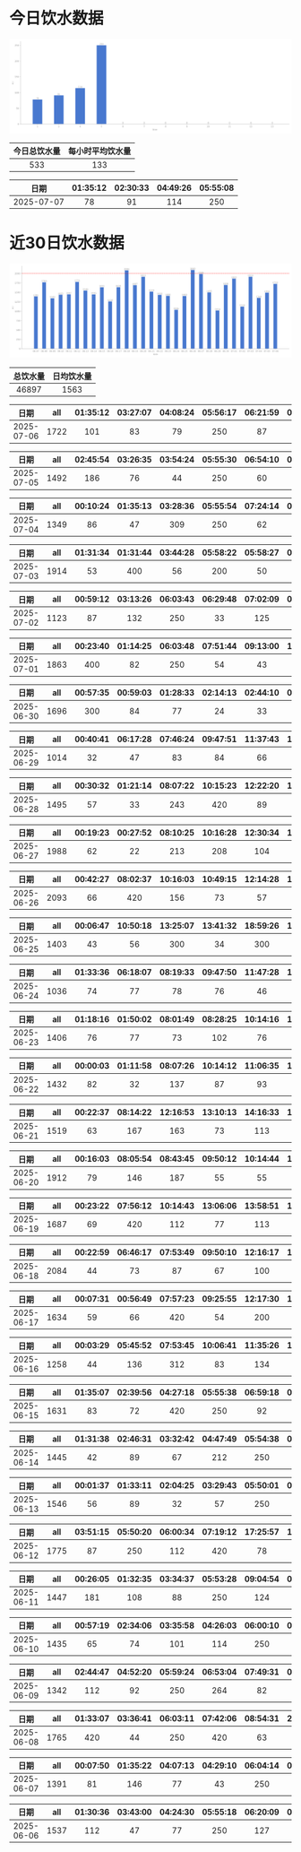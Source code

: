 # 今日饮水数据

<div align=center>
<img src="today.png" style="zoom: 100%;" />

| 今日总饮水量 | 每小时平均饮水量 |
| :----: | :----: |
| 533 | 133 |
</div>

| 日期 | 01:35:12 | 02:30:33 | 04:49:26 | 05:55:08 |
| :----: | :----: | :----: | :----: | :----: |
| 2025-07-07 | 78 | 91 | 114 | 250 |

# 近30日饮水数据

<div align=center>
<img src="30.png"style="zoom: 100%;" />

| 总饮水量 | 日均饮水量 |
| :----: | :----: |
| 46897 | 1563 |
</div>

| 日期 | all | 01:35:12 | 03:27:07 | 04:08:24 | 05:56:17 | 06:21:59 | 07:25:40 | 09:03:22 | 16:57:21 | 17:29:19 | 20:40:09 | 21:12:56 | 22:35:46 |
| :----: | :----: | :----: | :----: | :----: | :----: | :----: | :----: | :----: | :----: | :----: | :----: | :----: | :----: |
| 2025-07-06 | 1722 | 101 | 83 | 79 | 250 | 87 | 63 | 63 | 46 | 183 | 294 | 73 | 400 |

| 日期 | all | 02:45:54 | 03:26:35 | 03:54:24 | 05:55:30 | 06:54:10 | 07:46:53 | 09:31:28 | 19:17:50 | 20:23:22 | 22:11:29 | 23:56:48 |
| :----: | :----: | :----: | :----: | :----: | :----: | :----: | :----: | :----: | :----: | :----: | :----: | :----: |
| 2025-07-05 | 1492 | 186 | 76 | 44 | 250 | 60 | 182 | 112 | 300 | 127 | 74 | 81 |

| 日期 | all | 00:10:24 | 01:35:13 | 03:28:36 | 05:55:54 | 07:24:14 | 08:19:56 | 09:23:40 | 16:34:04 | 17:03:27 | 19:02:00 | 20:10:35 | 20:43:59 | 22:42:35 | 23:49:04 |
| :----: | :----: | :----: | :----: | :----: | :----: | :----: | :----: | :----: | :----: | :----: | :----: | :----: | :----: | :----: | :----: |
| 2025-07-04 | 1349 | 86 | 47 | 309 | 250 | 62 | 56 | 66 | 31 | 82 | 74 | 63 | 71 | 61 | 91 |

| 日期 | all | 01:31:34 | 01:31:44 | 03:44:28 | 05:58:22 | 05:58:27 | 06:49:28 | 07:34:09 | 07:52:11 | 08:51:47 | 15:07:44 | 18:17:04 | 19:39:26 | 20:30:15 | 20:40:47 | 20:53:26 | 22:32:46 | 22:39:56 |
| :----: | :----: | :----: | :----: | :----: | :----: | :----: | :----: | :----: | :----: | :----: | :----: | :----: | :----: | :----: | :----: | :----: | :----: | :----: |
| 2025-07-03 | 1914 | 53 | 400 | 56 | 200 | 50 | 122 | 113 | 68 | 81 | 42 | 250 | 89 | 94 | 36 | 56 | 113 | 91 |

| 日期 | all | 00:59:12 | 03:13:26 | 06:03:43 | 06:29:48 | 07:02:09 | 07:46:16 | 09:08:46 | 14:25:57 | 17:48:52 | 20:12:41 | 21:16:05 |
| :----: | :----: | :----: | :----: | :----: | :----: | :----: | :----: | :----: | :----: | :----: | :----: | :----: |
| 2025-07-02 | 1123 | 87 | 132 | 250 | 33 | 125 | 43 | 44 | 51 | 200 | 102 | 56 |

| 日期 | all | 00:23:40 | 01:14:25 | 06:03:48 | 07:51:44 | 09:13:00 | 16:01:22 | 17:49:56 | 18:59:54 | 20:09:37 | 20:32:34 | 21:31:40 | 22:38:02 | 22:45:18 |
| :----: | :----: | :----: | :----: | :----: | :----: | :----: | :----: | :----: | :----: | :----: | :----: | :----: | :----: | :----: |
| 2025-07-01 | 1863 | 400 | 82 | 250 | 54 | 43 | 67 | 300 | 67 | 88 | 144 | 167 | 33 | 168 |

| 日期 | all | 00:57:35 | 00:59:03 | 01:28:33 | 02:14:13 | 02:44:10 | 03:25:41 | 13:50:30 | 13:55:52 | 15:27:38 | 16:35:36 | 20:12:16 | 20:38:14 |
| :----: | :----: | :----: | :----: | :----: | :----: | :----: | :----: | :----: | :----: | :----: | :----: | :----: | :----: |
| 2025-06-30 | 1696 | 300 | 84 | 77 | 24 | 33 | 54 | 300 | 167 | 90 | 64 | 83 | 420 |

| 日期 | all | 00:40:41 | 06:17:28 | 07:46:24 | 09:47:51 | 11:37:43 | 12:19:04 | 12:46:25 | 16:43:52 | 18:33:33 | 19:24:59 | 21:02:05 | 21:25:43 | 22:24:20 |
| :----: | :----: | :----: | :----: | :----: | :----: | :----: | :----: | :----: | :----: | :----: | :----: | :----: | :----: | :----: |
| 2025-06-29 | 1014 | 32 | 47 | 83 | 84 | 66 | 47 | 24 | 300 | 33 | 56 | 88 | 72 | 82 |

| 日期 | all | 00:30:32 | 01:21:14 | 08:07:22 | 10:15:23 | 12:22:20 | 13:08:54 | 16:30:16 | 19:22:21 | 21:30:25 | 21:59:37 | 23:38:52 |
| :----: | :----: | :----: | :----: | :----: | :----: | :----: | :----: | :----: | :----: | :----: | :----: | :----: |
| 2025-06-28 | 1495 | 57 | 33 | 243 | 420 | 89 | 75 | 45 | 43 | 300 | 107 | 83 |

| 日期 | all | 00:19:23 | 00:27:52 | 08:10:25 | 10:16:28 | 12:30:34 | 13:03:37 | 14:13:42 | 15:15:02 | 15:49:05 | 16:39:18 | 18:15:43 | 18:38:40 | 19:25:00 | 19:32:52 | 20:19:04 | 22:00:23 | 23:38:00 |
| :----: | :----: | :----: | :----: | :----: | :----: | :----: | :----: | :----: | :----: | :----: | :----: | :----: | :----: | :----: | :----: | :----: | :----: | :----: |
| 2025-06-27 | 1988 | 62 | 22 | 213 | 208 | 104 | 78 | 113 | 89 | 101 | 107 | 83 | 83 | 83 | 167 | 63 | 300 | 112 |

| 日期 | all | 00:42:27 | 08:02:37 | 10:16:03 | 10:49:15 | 12:14:28 | 14:57:42 | 15:24:07 | 17:30:08 | 19:04:50 | 19:29:00 | 22:05:32 | 22:47:20 | 23:12:14 |
| :----: | :----: | :----: | :----: | :----: | :----: | :----: | :----: | :----: | :----: | :----: | :----: | :----: | :----: | :----: |
| 2025-06-26 | 2093 | 66 | 420 | 156 | 73 | 57 | 74 | 287 | 164 | 103 | 113 | 300 | 166 | 1 |

| 日期 | all | 00:06:47 | 10:50:18 | 13:25:07 | 13:41:32 | 18:59:26 | 19:01:15 | 20:32:48 | 21:04:30 | 22:30:46 | 23:00:15 |
| :----: | :----: | :----: | :----: | :----: | :----: | :----: | :----: | :----: | :----: | :----: | :----: |
| 2025-06-25 | 1403 | 43 | 56 | 300 | 34 | 300 | 420 | 64 | 83 | 56 | 47 |

| 日期 | all | 01:33:36 | 06:18:07 | 08:19:33 | 09:47:50 | 11:47:28 | 12:45:06 | 13:29:45 | 14:59:36 | 17:16:08 | 21:16:33 | 21:36:40 | 22:35:32 |
| :----: | :----: | :----: | :----: | :----: | :----: | :----: | :----: | :----: | :----: | :----: | :----: | :----: | :----: |
| 2025-06-24 | 1036 | 74 | 77 | 78 | 76 | 46 | 66 | 57 | 24 | 117 | 200 | 188 | 33 |

| 日期 | all | 01:18:16 | 01:50:02 | 08:01:49 | 08:28:25 | 10:14:16 | 10:54:24 | 11:30:17 | 12:17:06 | 12:42:55 | 14:04:12 | 14:32:17 | 14:44:18 | 17:36:20 | 18:03:40 | 19:43:19 | 21:35:46 | 22:14:52 |
| :----: | :----: | :----: | :----: | :----: | :----: | :----: | :----: | :----: | :----: | :----: | :----: | :----: | :----: | :----: | :----: | :----: | :----: | :----: |
| 2025-06-23 | 1406 | 76 | 77 | 73 | 102 | 76 | 58 | 53 | 88 | 43 | 82 | 77 | 66 | 112 | 66 | 83 | 184 | 90 |

| 日期 | all | 00:00:03 | 01:11:58 | 08:07:26 | 10:14:12 | 11:06:35 | 14:46:30 | 15:17:10 | 17:58:25 | 19:36:16 | 20:20:28 | 22:26:32 | 23:07:50 |
| :----: | :----: | :----: | :----: | :----: | :----: | :----: | :----: | :----: | :----: | :----: | :----: | :----: | :----: |
| 2025-06-22 | 1432 | 82 | 32 | 137 | 87 | 93 | 300 | 93 | 84 | 90 | 32 | 300 | 102 |

| 日期 | all | 00:22:37 | 08:14:22 | 12:16:53 | 13:10:13 | 14:16:33 | 15:10:08 | 15:42:01 | 18:18:58 | 18:40:26 | 19:42:11 | 22:00:59 | 22:47:55 |
| :----: | :----: | :----: | :----: | :----: | :----: | :----: | :----: | :----: | :----: | :----: | :----: | :----: | :----: |
| 2025-06-21 | 1519 | 63 | 167 | 163 | 73 | 113 | 127 | 78 | 102 | 113 | 146 | 300 | 74 |

| 日期 | all | 00:16:03 | 08:05:54 | 08:43:45 | 09:50:12 | 10:14:44 | 12:29:49 | 14:41:48 | 16:17:37 | 16:58:21 | 17:34:53 | 17:42:35 | 20:22:28 | 22:18:10 | 22:22:04 | 23:14:22 |
| :----: | :----: | :----: | :----: | :----: | :----: | :----: | :----: | :----: | :----: | :----: | :----: | :----: | :----: | :----: | :----: | :----: |
| 2025-06-20 | 1912 | 79 | 146 | 187 | 55 | 55 | 90 | 420 | 89 | 102 | 93 | 32 | 77 | 300 | 93 | 94 |

| 日期 | all | 00:23:22 | 07:56:12 | 10:14:43 | 13:06:06 | 13:58:51 | 14:58:39 | 15:27:50 | 16:25:03 | 16:58:37 | 17:37:09 | 18:59:26 | 20:32:54 | 21:00:11 | 21:26:37 | 22:52:59 |
| :----: | :----: | :----: | :----: | :----: | :----: | :----: | :----: | :----: | :----: | :----: | :----: | :----: | :----: | :----: | :----: | :----: |
| 2025-06-19 | 1687 | 69 | 420 | 112 | 77 | 113 | 75 | 112 | 84 | 43 | 78 | 217 | 68 | 88 | 48 | 83 |

| 日期 | all | 00:22:59 | 06:46:17 | 07:53:49 | 09:50:10 | 12:16:17 | 13:09:30 | 14:16:27 | 15:27:57 | 15:59:15 | 17:32:51 | 18:17:46 | 19:08:12 | 20:27:52 | 21:24:48 | 21:45:34 | 21:56:17 | 22:58:26 | 23:19:57 |
| :----: | :----: | :----: | :----: | :----: | :----: | :----: | :----: | :----: | :----: | :----: | :----: | :----: | :----: | :----: | :----: | :----: | :----: | :----: | :----: |
| 2025-06-18 | 2084 | 44 | 73 | 87 | 67 | 100 | 182 | 103 | 187 | 420 | 117 | 44 | 121 | 52 | 200 | 66 | 117 | 72 | 32 |

| 日期 | all | 00:07:31 | 00:56:49 | 07:57:23 | 09:25:55 | 12:17:30 | 15:00:23 | 15:00:24 | 15:49:54 | 17:38:19 | 22:27:56 | 22:53:33 | 23:09:48 | 23:50:16 |
| :----: | :----: | :----: | :----: | :----: | :----: | :----: | :----: | :----: | :----: | :----: | :----: | :----: | :----: | :----: |
| 2025-06-17 | 1634 | 59 | 66 | 420 | 54 | 200 | 45 | 82 | 52 | 112 | 300 | 103 | 98 | 43 |

| 日期 | all | 00:03:29 | 05:45:52 | 07:53:45 | 10:06:41 | 11:35:26 | 12:18:20 | 13:05:39 | 13:44:17 | 16:44:06 | 19:18:25 | 23:24:50 |
| :----: | :----: | :----: | :----: | :----: | :----: | :----: | :----: | :----: | :----: | :----: | :----: | :----: |
| 2025-06-16 | 1258 | 44 | 136 | 312 | 83 | 134 | 200 | 54 | 103 | 46 | 64 | 82 |

| 日期 | all | 01:35:07 | 02:39:56 | 04:27:18 | 05:55:38 | 06:59:18 | 07:42:03 | 08:15:44 | 16:54:46 | 18:09:08 | 18:28:33 | 19:57:11 | 21:05:03 |
| :----: | :----: | :----: | :----: | :----: | :----: | :----: | :----: | :----: | :----: | :----: | :----: | :----: | :----: |
| 2025-06-15 | 1631 | 83 | 72 | 420 | 250 | 92 | 77 | 102 | 67 | 73 | 22 | 73 | 300 |

| 日期 | all | 01:31:38 | 02:46:31 | 03:32:42 | 04:47:49 | 05:54:38 | 07:39:39 | 09:06:17 | 14:30:34 | 16:16:29 | 17:41:04 | 22:39:24 |
| :----: | :----: | :----: | :----: | :----: | :----: | :----: | :----: | :----: | :----: | :----: | :----: | :----: |
| 2025-06-14 | 1445 | 42 | 89 | 67 | 212 | 250 | 264 | 67 | 54 | 34 | 300 | 66 |

| 日期 | all | 00:01:37 | 01:33:11 | 02:04:25 | 03:29:43 | 05:50:01 | 06:43:21 | 16:19:56 | 17:08:57 | 17:58:10 | 20:33:56 | 22:13:45 | 22:43:49 | 23:24:29 |
| :----: | :----: | :----: | :----: | :----: | :----: | :----: | :----: | :----: | :----: | :----: | :----: | :----: | :----: | :----: |
| 2025-06-13 | 1546 | 56 | 89 | 32 | 57 | 250 | 420 | 86 | 47 | 112 | 189 | 44 | 87 | 77 |

| 日期 | all | 03:51:15 | 05:50:20 | 06:00:34 | 07:19:12 | 17:25:57 | 18:55:29 | 20:38:40 | 23:03:59 | 23:32:48 |
| :----: | :----: | :----: | :----: | :----: | :----: | :----: | :----: | :----: | :----: | :----: |
| 2025-06-12 | 1775 | 87 | 250 | 112 | 420 | 78 | 250 | 77 | 420 | 81 |

| 日期 | all | 00:26:05 | 01:32:35 | 03:34:37 | 05:53:28 | 09:04:54 | 09:35:48 | 17:18:42 | 17:46:06 | 20:32:17 | 21:13:52 | 23:14:02 |
| :----: | :----: | :----: | :----: | :----: | :----: | :----: | :----: | :----: | :----: | :----: | :----: | :----: |
| 2025-06-11 | 1447 | 181 | 108 | 88 | 250 | 124 | 22 | 78 | 141 | 83 | 289 | 83 |

| 日期 | all | 00:57:19 | 02:34:06 | 03:35:58 | 04:26:03 | 06:00:10 | 06:17:51 | 09:01:29 | 16:37:07 | 18:06:56 | 20:47:06 | 22:33:49 |
| :----: | :----: | :----: | :----: | :----: | :----: | :----: | :----: | :----: | :----: | :----: | :----: | :----: |
| 2025-06-10 | 1435 | 65 | 74 | 101 | 114 | 250 | 188 | 91 | 89 | 200 | 44 | 219 |

| 日期 | all | 02:44:47 | 04:52:20 | 05:59:24 | 06:53:04 | 07:49:31 | 09:27:46 | 10:01:05 | 17:17:11 | 18:48:26 | 20:11:12 | 20:37:00 | 22:43:44 |
| :----: | :----: | :----: | :----: | :----: | :----: | :----: | :----: | :----: | :----: | :----: | :----: | :----: | :----: |
| 2025-06-09 | 1342 | 112 | 92 | 250 | 264 | 82 | 81 | 44 | 73 | 74 | 56 | 112 | 102 |

| 日期 | all | 01:33:07 | 03:36:41 | 06:03:11 | 07:42:06 | 08:54:31 | 20:38:03 | 21:47:53 | 22:46:31 |
| :----: | :----: | :----: | :----: | :----: | :----: | :----: | :----: | :----: | :----: |
| 2025-06-08 | 1765 | 420 | 44 | 250 | 420 | 63 | 72 | 76 | 420 |

| 日期 | all | 00:07:50 | 01:35:22 | 04:07:13 | 04:29:10 | 06:04:14 | 07:14:54 | 07:37:22 | 08:14:25 | 09:35:21 | 18:20:54 | 18:21:08 | 19:01:59 | 20:34:59 | 22:42:02 |
| :----: | :----: | :----: | :----: | :----: | :----: | :----: | :----: | :----: | :----: | :----: | :----: | :----: | :----: | :----: | :----: |
| 2025-06-07 | 1391 | 81 | 146 | 77 | 43 | 250 | 62 | 166 | 88 | 34 | 100 | 113 | 47 | 82 | 102 |

| 日期 | all | 01:30:36 | 03:43:00 | 04:24:30 | 05:55:18 | 06:20:09 | 07:03:21 | 09:07:03 | 18:04:55 | 20:38:24 | 22:29:13 |
| :----: | :----: | :----: | :----: | :----: | :----: | :----: | :----: | :----: | :----: | :----: | :----: |
| 2025-06-06 | 1537 | 112 | 47 | 77 | 250 | 127 | 244 | 101 | 300 | 91 | 188 |

